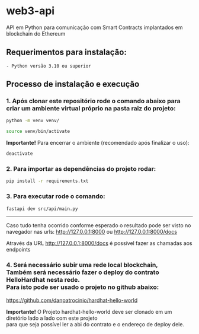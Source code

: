 # web3-api
API em Python para comunicação com Smart Contracts implantados em blockchain do Ethereum

## Requerimentos para instalação:
    - Python versão 3.10 ou superior

## Processo de instalação e execução
### 1. Após clonar este repositório rode o comando abaixo para criar um ambiente virtual próprio na pasta raiz do projeto:

```sh
python -m venv venv/
```

```sh
source venv/bin/activate
```

**Importante!** Para encerrar o ambiente (recomendado após finalizar o uso):

```sh
deactivate
```

### 2. Para importar as dependências do projeto rodar:

```sh
pip install -r requirements.txt
```

### 3. Para executar rode o comando:

```sh
fastapi dev src/api/main.py
```

---
Caso tudo tenha ocorrido conforme esperado o resultado pode ser visto no navegador nas urls: http://127.0.0.1:8000 ou http://127.0.0.1:8000/docs

Através da URL http://127.0.0.1:8000/docs é possível fazer as chamadas aos endpoints

### 4. Será necessário subir uma rede local blockchain, <br>Também será necessário fazer o deploy do contrato HelloHardhat nesta rede.<br>Para isto pode ser usado o projeto no github abaixo:

https://github.com/danpatrocinio/hardhat-hello-world

**Importante!** O Projeto hardhat-hello-world deve ser clonado em um diretório lado a lado com este projeto<br>
para que seja possível ler a abi do contrato e o endereço de deploy dele.


